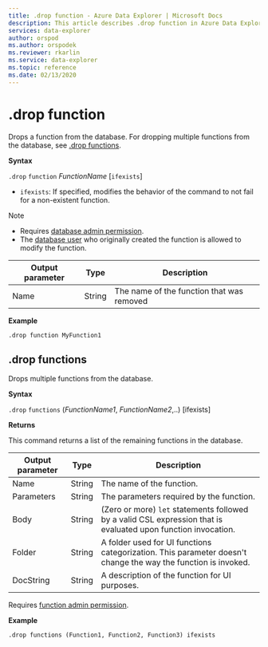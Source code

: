 ```yaml
---
title: .drop function - Azure Data Explorer | Microsoft Docs
description: This article describes .drop function in Azure Data Explorer.
services: data-explorer
author: orspod
ms.author: orspodek
ms.reviewer: rkarlin
ms.service: data-explorer
ms.topic: reference
ms.date: 02/13/2020
---
```

# .drop function

Drops a function from the database.
For dropping multiple functions from the database, see [.drop functions](#drop-functions).

**Syntax**

`.drop` `function` *FunctionName* [`ifexists`]

* `ifexists`: If specified, modifies the behavior of the command to
  not fail for a non-existent function.

> [!NOTE]
> * Requires [database admin permission](../management/access-control/role-based-authorization.md).
> * The [database user](../management/access-control/role-based-authorization.md) who originally created the function is allowed to modify the function.  
    
|Output parameter |Type |Description
|---|---|--- 
|Name  |String |The name of the function that was removed
 
**Example** 

```
.drop function MyFunction1
```

## .drop functions

Drops multiple functions from the database.

**Syntax**

`.drop` `functions` (*FunctionName1*, *FunctionName2*,..) [ifexists]

**Returns**

This command returns a list of the remaining functions in the database.

|Output parameter |Type |Description
|---|---|--- 
|Name  |String |The name of the function. 
|Parameters  |String |The parameters required by the function.
|Body  |String |(Zero or more) `let` statements followed by a valid CSL expression that is evaluated upon function invocation.
|Folder|String|A folder used for UI functions categorization. This parameter doesn't change the way the function is invoked.
|DocString|String|A description of the function for UI purposes.

Requires [function admin permission](../management/access-control/role-based-authorization.md).

**Example** 
 
```
.drop functions (Function1, Function2, Function3) ifexists
```